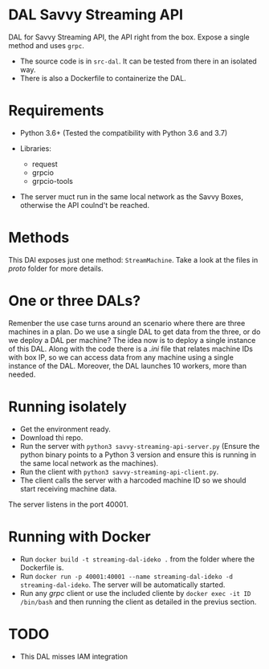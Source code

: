 # DAL Savvy Streaming API

DAL for Savvy Streaming API, the API right from the box. Expose a single method and uses `grpc`. 

* The source code is in `src-dal`. It can be tested from there in an isolated way.
* There is also a Dockerfile to containerize the DAL.

# Requirements

* Python 3.6+ (Tested the compatibility with Python 3.6 and 3.7)
* Libraries:

  * request
  * grpcio
  * grpcio-tools
  
* The server muct run in the same local network as the Savvy Boxes, otherwise the API coulnd't be reached.

# Methods

This DAl exposes just one method: `StreamMachine`. Take a look at the files in _proto_ folder for more details.

# One or three DALs?

Remenber the use case turns around an scenario where there are three machines in a plan. Do we use a single DAL to get data from the three, or do we deploy a DAL per machine? The idea now is to deploy a single instance of this DAL. Along with the code there is a _.ini_ file that relates machine IDs with box IP, so we can access data from any machine using a single instance of the DAL. Moreover, the DAL launches 10 workers, more than needed.

# Running isolately

* Get the environment ready.
* Download thi repo.
* Run the server with `python3 savvy-streaming-api-server.py` (Ensure the python binary points to a Python 3 version and ensure this is running in the same local network as the machines).
* Run the client with `python3 savvy-streaming-api-client.py`.
* The client calls the server with a harcoded machine ID so we should start receiving machine data.

The server listens in the port 40001.

# Running with Docker

* Run `docker build -t streaming-dal-ideko .` from the folder where the Dockerfile is.
* Run `docker run -p 40001:40001 --name streaming-dal-ideko -d streaming-dal-ideko`. The server will be automatically started.
* Run any _grpc_ client or use the included cliente by `docker exec -it ID /bin/bash` and then running the client as detailed in the previus section.

# TODO

* This DAL misses IAM integration

